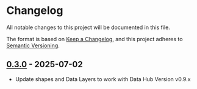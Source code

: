 # Changelog

All notable changes to this project will be documented in this file.

The format is based on [Keep a Changelog](https://keepachangelog.com/en/1.0.0/),
and this project adheres to [Semantic Versioning](https://semver.org/spec/v2.0.0.html).

## [0.3.0](https://github.com/datasnack/dh-ghana/compare/v0.2.1..v0.3.0) - 2025-07-02

- Update shapes and Data Layers to work with Data Hub Version v0.9.x
